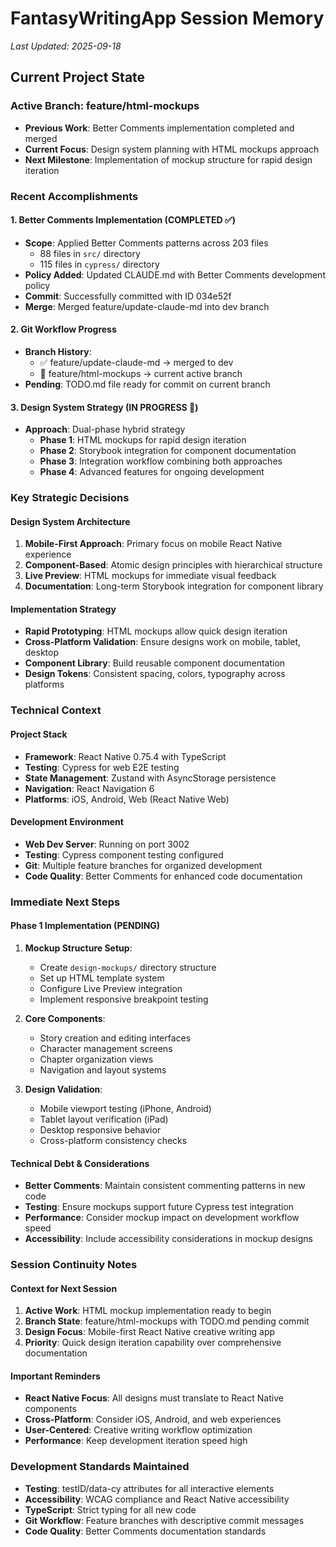 # FantasyWritingApp Session Memory
*Last Updated: 2025-09-18*

## Current Project State

### Active Branch: feature/html-mockups
- **Previous Work**: Better Comments implementation completed and merged
- **Current Focus**: Design system planning with HTML mockups approach
- **Next Milestone**: Implementation of mockup structure for rapid design iteration

### Recent Accomplishments

#### 1. Better Comments Implementation (COMPLETED ✅)
- **Scope**: Applied Better Comments patterns across 203 files
  - 88 files in `src/` directory
  - 115 files in `cypress/` directory
- **Policy Added**: Updated CLAUDE.md with Better Comments development policy
- **Commit**: Successfully committed with ID 034e52f
- **Merge**: Merged feature/update-claude-md into dev branch

#### 2. Git Workflow Progress
- **Branch History**:
  - ✅ feature/update-claude-md → merged to dev
  - 🔄 feature/html-mockups → current active branch
- **Pending**: TODO.md file ready for commit on current branch

#### 3. Design System Strategy (IN PROGRESS 🔄)
- **Approach**: Dual-phase hybrid strategy
  - **Phase 1**: HTML mockups for rapid design iteration
  - **Phase 2**: Storybook integration for component documentation
  - **Phase 3**: Integration workflow combining both approaches
  - **Phase 4**: Advanced features for ongoing development

### Key Strategic Decisions

#### Design System Architecture
1. **Mobile-First Approach**: Primary focus on mobile React Native experience
2. **Component-Based**: Atomic design principles with hierarchical structure
3. **Live Preview**: HTML mockups for immediate visual feedback
4. **Documentation**: Long-term Storybook integration for component library

#### Implementation Strategy
- **Rapid Prototyping**: HTML mockups allow quick design iteration
- **Cross-Platform Validation**: Ensure designs work on mobile, tablet, desktop
- **Component Library**: Build reusable component documentation
- **Design Tokens**: Consistent spacing, colors, typography across platforms

### Technical Context

#### Project Stack
- **Framework**: React Native 0.75.4 with TypeScript
- **Testing**: Cypress for web E2E testing
- **State Management**: Zustand with AsyncStorage persistence
- **Navigation**: React Navigation 6
- **Platforms**: iOS, Android, Web (React Native Web)

#### Development Environment
- **Web Dev Server**: Running on port 3002
- **Testing**: Cypress component testing configured
- **Git**: Multiple feature branches for organized development
- **Code Quality**: Better Comments for enhanced code documentation

### Immediate Next Steps

#### Phase 1 Implementation (PENDING)
1. **Mockup Structure Setup**:
   - Create `design-mockups/` directory structure
   - Set up HTML template system
   - Configure Live Preview integration
   - Implement responsive breakpoint testing

2. **Core Components**:
   - Story creation and editing interfaces
   - Character management screens
   - Chapter organization views
   - Navigation and layout systems

3. **Design Validation**:
   - Mobile viewport testing (iPhone, Android)
   - Tablet layout verification (iPad)
   - Desktop responsive behavior
   - Cross-platform consistency checks

#### Technical Debt & Considerations
- **Better Comments**: Maintain consistent commenting patterns in new code
- **Testing**: Ensure mockups support future Cypress test integration
- **Performance**: Consider mockup impact on development workflow speed
- **Accessibility**: Include accessibility considerations in mockup designs

### Session Continuity Notes

#### Context for Next Session
1. **Active Work**: HTML mockup implementation ready to begin
2. **Branch State**: feature/html-mockups with TODO.md pending commit
3. **Design Focus**: Mobile-first React Native creative writing app
4. **Priority**: Quick design iteration capability over comprehensive documentation

#### Important Reminders
- **React Native Focus**: All designs must translate to React Native components
- **Cross-Platform**: Consider iOS, Android, and web experiences
- **User-Centered**: Creative writing workflow optimization
- **Performance**: Keep development iteration speed high

### Development Standards Maintained
- **Testing**: testID/data-cy attributes for all interactive elements
- **Accessibility**: WCAG compliance and React Native accessibility
- **TypeScript**: Strict typing for all new code
- **Git Workflow**: Feature branches with descriptive commit messages
- **Code Quality**: Better Comments documentation standards